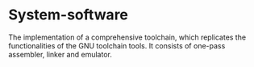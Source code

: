 # System-software
The implementation of a comprehensive toolchain, which replicates the functionalities of the GNU toolchain tools. It consists of one-pass assembler, linker and emulator.

